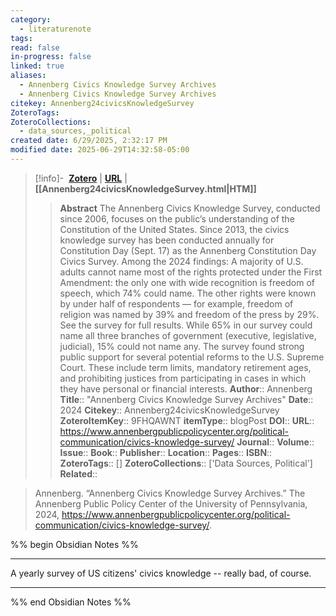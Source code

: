 ```yaml
---
category:
  - literaturenote
tags: 
read: false
in-progress: false
linked: true
aliases:
  - Annenberg Civics Knowledge Survey Archives
  - Annenberg Civics Knowledge Survey Archives
citekey: Annenberg24civicsKnowledgeSurvey
ZoteroTags: 
ZoteroCollections:
  - data_sources,_political
created date: 6/29/2025, 2:32:17 PM
modified date: 2025-06-29T14:32:58-05:00
---
```


> [!info]- &nbsp;[**Zotero**](zotero://select/library/items/9FHQAWNT)  | [**URL**](https://www.annenbergpublicpolicycenter.org/political-communication/civics-knowledge-survey/) | **[[Annenberg24civicsKnowledgeSurvey.html|HTM]]**
>> **Abstract**
> The Annenberg Civics Knowledge Survey, conducted since 2006, focuses on the public’s understanding of the Constitution of the United States. Since 2013, the civics knowledge survey has been conducted annually for Constitution Day (Sept. 17) as the Annenberg Constitution Day Civics Survey. Among the 2024 findings: A majority of U.S. adults cannot name most of the rights protected under the First Amendment: the only one with wide recognition is freedom of speech, which 74% could name. The other rights were known by under half of respondents — for example, freedom of religion was named by 39% and freedom of the press by 29%. See the survey for full results. While 65% in our survey could name all three branches of government (executive, legislative, judicial), 15% could not name any. The survey found strong public support for several potential reforms to the U.S. Supreme Court. These include term limits, mandatory retirement ages, and prohibiting justices from participating in cases in which they have personal or financial interests.
> > **Author**:: Annenberg
> **Title**:: "Annenberg Civics Knowledge Survey Archives"
> **Date**:: 2024
> **Citekey**:: Annenberg24civicsKnowledgeSurvey
> **ZoteroItemKey**:: 9FHQAWNT
> **itemType**:: blogPost
> **DOI**:: 
> **URL**:: https://www.annenbergpublicpolicycenter.org/political-communication/civics-knowledge-survey/
> **Journal**:: 
> **Volume**:: 
> **Issue**:: 
> **Book**:: 
> **Publisher**:: 
> **Location**:: 
> **Pages**:: 
> **ISBN**:: 
> **ZoteroTags**:: []
> **ZoteroCollections**:: ['Data Sources, Political']
> **Related**::

>  Annenberg. “Annenberg Civics Knowledge Survey Archives.” The Annenberg Public Policy Center of the University of Pennsylvania, 2024, https://www.annenbergpublicpolicycenter.org/political-communication/civics-knowledge-survey/.

%% begin Obsidian Notes %%
___
A yearly survey of US citizens' civics knowledge -- really bad, of course. 
___
%% end Obsidian Notes %%
